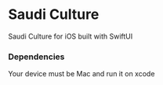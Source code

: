 # Saudi Culture
Saudi Culture for iOS built with SwiftUI


### Dependencies
Your device must be Mac and run it on xcode
